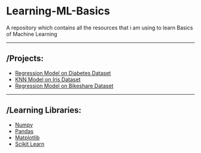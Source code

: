 # Learning-ML-Basics
A repository which contains all the resources that i am using to learn Basics of Machine Learning
* * *
## /Projects:
- [Regression Model on Diabetes Dataset](https://github.com/ankush-003/Learning-ML-Basics/blob/main/Projects/diabetes_regression.ipynb)
- [KNN Model on Iris Dataset](https://github.com/ankush-003/Learning-ML-Basics/blob/main/Projects/iris_KNN.ipynb)
- [Regression Model on Bikeshare Dataset](https://github.com/ankush-003/Learning-ML-Basics/blob/main/Projects/training-Regression-Model.ipynb)
* * *
## /Learning Libraries:
- [Numpy](https://numpy.org/doc/1.23/user/absolute_beginners.html)
- [Pandas](https://pandas.pydata.org/docs/user_guide/10min.html)
- [Matplotlib](https://matplotlib.org/stable/tutorials/introductory/quick_start.html#sphx-glr-tutorials-introductory-quick-start-py)
- [Scikit Learn](https://scikit-learn.org/stable/getting_started.html)
